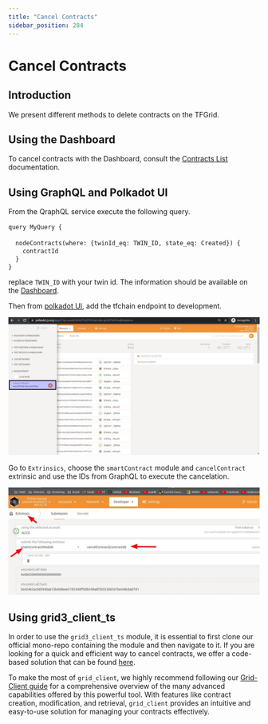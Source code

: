 ```yaml
---
title: "Cancel Contracts"
sidebar_position: 284
---
```


<h1> Cancel Contracts </h1>



## Introduction

We present different methods to delete contracts on the TFGrid.

## Using the Dashboard

To cancel contracts with the Dashboard, consult the [Contracts List](../../dashboard/deploy/your_contracts.md) documentation.

## Using GraphQL and Polkadot UI

From the QraphQL service execute the following query.

```
query MyQuery {

  nodeContracts(where: {twinId_eq: TWIN_ID, state_eq: Created}) {
    contractId
  }
}

```

replace `TWIN_ID` with your twin id. The information should be available on the [Dashboard](../../dashboard/dashboard.md).

Then from [polkadot UI](https://polkadot.js.org/apps/), add the tfchain endpoint to development.

![](./img/polka_web_add_development_url.png)

Go to `Extrinsics`, choose the `smartContract` module and `cancelContract` extrinsic and use the IDs from GraphQL to execute the cancelation.

![](./img/polka_web_cancel_contracts.jpg)

## Using grid3_client_ts

In order to use the `grid3_client_ts` module, it is essential to first clone our official mono-repo containing the module and then navigate to it. If you are looking for a quick and efficient way to cancel contracts, we offer a code-based solution that can be found [here](https://github.com/threefoldtech/tfgrid-sdk-ts/blob/development/packages/grid_client/scripts/delete_all_contracts.ts).

To make the most of `grid_client`, we highly recommend following our [Grid-Client guide](https://github.com/threefoldtech/tfgrid-sdk-ts/blob/development/packages/grid_client/README.md) for a comprehensive overview of the many advanced capabilities offered by this powerful tool. With features like contract creation, modification, and retrieval, `grid_client` provides an intuitive and easy-to-use solution for managing your contracts effectively.
